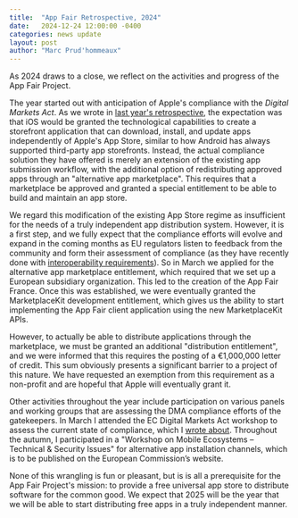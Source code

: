 ```yaml
---
title:  "App Fair Retrospective, 2024"
date:   2024-12-24 12:00:00 -0400
categories: news update
layout: post
author: "Marc Prud'hommeaux"
---
```


As 2024 draws to a close, we reflect on the activities and progress of the App Fair Project.

The year started out with anticipation of Apple's compliance with the *Digital Markets Act*. As we wrote in [last year's retrospective](app-fair-2023-retrospective), the expectation was that iOS would be granted the technological capabilities to create a storefront application that can download, install, and update apps independently of Apple's App Store, similar to how Android has always supported third-party app storefronts. Instead, the actual compliance solution they have offered is merely an extension of the existing app submission workflow, with the additional option of redistributing approved apps through an "alternative app marketplace". This requires that a marketplace be approved and granted a special entitlement to be able to build and maintain an app store.

We regard this modification of the existing App Store regime as insufficient for the needs of a truly independent app distribution system. However, it is a first step, and we fully expect that the compliance efforts will evolve and expand in the coming months as EU regulators listen to feedback from the community and form their assessment of compliance (as they have recently done with [interoperability requirements](https://digital-markets-act.ec.europa.eu/commission-seeks-feedback-measures-apple-should-take-ensure-interoperability-under-digital-markets-2024-12-19_en)). So in March we applied for the alternative app marketplace entitlement, which required that we set up a European subsidiary organization. This led to the creation of the App Fair France. Once this was established, we were eventually granted the MarketplaceKit development entitlement, which gives us the ability to start implementing the App Fair client application using the new MarketplaceKit APIs.

However, to actually be able to distribute applications through the marketplace, we must be granted an additional "distribution entitlement", and we were informed that this requires the posting of a €1,000,000 letter of credit. This sum obviously presents a significant barrier to a project of this nature. We have requested an exemption from this requirement as a non-profit and are hopeful that Apple will eventually grant it.

Other activities throughout the year include participation on various panels and working groups that are assessing the DMA compliance efforts of the gatekeepers. In March I attended the EC Digital Markets Act workshop to assess the current state of compliance, which I [wrote about](digital-markets-act-workshop). Throughout the autumn, I participated in a "Workshop on Mobile Ecosystems – Technical & Security Issues" for alternative app installation channels, which is to be published on the European Commission’s website.

None of this wrangling is fun or pleasant, but is is all a prerequisite for the App Fair Project's mission: to provide a free universal app store to distribute software for the common good. We expect that 2025 will be the year that we will be able to start distributing free apps in a truly independent manner.



<!-- 
The actual changes they unveiled in March 2023 were a far cry from this: they simply expanded their App Store Connect program to permit submission of apps that could additionally target "alternative app marketplaces". As it is with the current regime, prospective developers must apply to the paid Apple Developer Program, and, if approved, can submit their apps through the App Store portal with the added possibility of specifying an 
 -->

<!-- 
The mission of the App Fair is to create a universal store of free and open-source apps that serve the public interest. By "universal", we mean that the applications should be usable regardless of location, language, or device. In order to enable this, we are not only working on the technologies to facilitate the creation and distribution of these applications, but equally important is our work towards establishing the ability to distribute these apps independently of any gatekeeping entities, so that free software developers can have faith that their efforts will be durable.

The main barrier to this vision has, thus far, been the question of distribution. The mobile smartphone market is split between Android and iOS, the former being dominant worldwide (with 75% of the total smartphone market), whereas the latter dominates the high-end of the spectrum. Supporting both operating systems for our apps is critical to our mission of universality.

The independent distribution of apps on Android has long been supported by the operating system. The Google Play Store is just one of many app storefronts available for devices running that OS: there are dozens of other very popular stores, some of which are run by device manufacturers (such as Samsung and Huwai) and others that are focused on certain market segments (such as Epic Games). And there are also stores that are focused solely on the distribution of free and open-source software, such as F-Droid. Creating an app store for Android is a simple matter of writing the software to download, install, and update apps from a certain repository using the published application programming interfaces (APIs).

The iPhone, on the other hand, had historically had only one official avenue for downloading and installing apps: the Apple App Store. They did not publish APIs for how to install and manage apps on the device, and even though there have been efforts to use unofficial methods going back to the Cydia store in 2008 (which pre-dates the App Store), these efforts have been periodically blocked and disabled to the point where attempting to circumvent the monopoly Apple holds on distribution has been a never-ending game of cat and mouse.

This all promised to change – in Europe at least – with the passage of the *Digital Markets Act* and the official designation of Apple as a "gatekeeper". It was mandated that Apple must open up their devices to competition on a number of fronts, including supporting third party app stores. 
 -->

